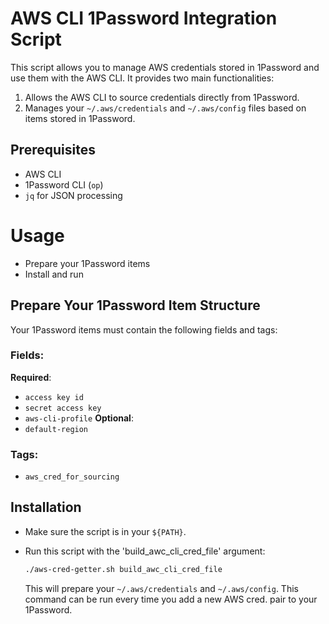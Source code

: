 # AWS CLI 1Password Integration Script

This script allows you to manage AWS credentials stored in 1Password and use them with the AWS CLI. It provides two main functionalities:

1. Allows the AWS CLI to source credentials directly from 1Password.
2. Manages your `~/.aws/credentials` and `~/.aws/config` files based on items stored in 1Password.

## Prerequisites

- AWS CLI
- 1Password CLI (`op`)
- `jq` for JSON processing

# Usage
- Prepare your 1Password items
- Install and run

## Prepare Your 1Password Item Structure

Your 1Password items must contain the following fields and tags:

### Fields:
**Required**:
- `access key id`
- `secret access key`
- `aws-cli-profile`
**Optional**:
- `default-region`

### Tags:
- `aws_cred_for_sourcing`

## Installation

- Make sure the script is in your `${PATH}`.
- Run this script with the 'build_awc_cli_cred_file' argument:

   ```bash
   ./aws-cred-getter.sh build_awc_cli_cred_file
   ```

   This will prepare your `~/.aws/credentials` and `~/.aws/config`.
   This command can be run every time you add a new AWS cred. pair to your 1Password.


